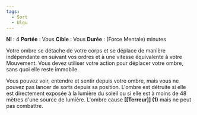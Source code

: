 ```yaml
---
tags:
  - Sort
  - Ulgu
---
```

**NI** : 4
**Portée** : Vous
**Cible** : Vous
**Durée** : (Force Mentale) minutes

Votre ombre se détache de votre corps et se déplace de manière indépendante en suivant vos ordres et à une vitesse équivalente à votre Mouvement. Vous devez utiliser votre action pour déplacer votre ombre, sans quoi elle reste immobile.

Vous pouvez voir, entendre et sentir depuis votre ombre, mais vous ne pouvez pas lancer de sorts depuis sa position. L'ombre est détruite si elle est directement exposée à la lumière du soleil ou si elle est à moins de 48 mètres d'une source de lumière. L'ombre cause **[[Terreur]] (1)** mais ne peut pas combattre.